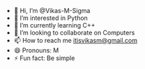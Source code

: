 - 👋 Hi, I’m @Vikas-M-Sigma
- 👀 I’m interested in Python
- 🌱 I’m currently learning C++
- 💞️ I’m looking to collaborate on Computers
- 📫 How to reach me itisvikasm@gmail.com
- 😄 Pronouns: M
- ⚡ Fun fact: Be simple

<!---
Vikas-M-Sigma/Vikas-M-Sigma is a ✨ special ✨ repository because its `README.md` (this file) appears on your GitHub profile.
You can click the Preview link to take a look at your changes.
--->
